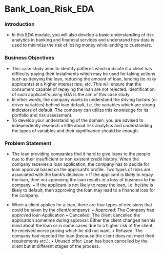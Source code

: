 # Bank_Loan_Risk_EDA
### Introduction 
 - In this EDA module, you will also develop a basic understanding of risk analytics in banking and financial services and understand how data is used to minimize the risk of losing money while lending to customers.

### Business Objectives 
- This case study aims to identify patterns which indicate if a client has difficulty paying their instalments which may be used for taking actions such as denying the loan, reducing the amount of loan, lending (to risky applicants) at a higher interest rate, etc. This will ensure that the consumers capable of repaying the loan are not rejected. Identification of such applicant's using EDA is the aim of this case study. 
- In other words, the company wants to understand the driving factors (or driver variables) behind loan default, i.e. the variables which are strong indicators of default.  The company can utilize this knowledge for its portfolio and risk assessment. 
- To develop your understanding of the domain, you are advised to independently research a little about risk analytics and understanding the types of variables and their significance should be enough.

### Problem Statement 
- The loan providing companies find it hard to give loans to the people due to their insufficient or non existent credit history. When the company receives a loan application, the company has to decide for loan 
approval based on the applicant’s profile. Two types of risks are associated with the bank’s decision: 
• If the applicant is likely to repay the loan, then not approving the loan results in a loss of business to the company. 
• If the applicant is not likely to repay the loan, i.e. he/she is likely to default, then approving the loan may lead to a financial loss for the company. 

- When a client applies for a loan, there are four types of decisions that could be taken by the client/company): 
• Approved: The Company has approved loan Application 
• Cancelled: The client cancelled the application sometime during approval. Either the client changed her/his mind about the loan or in some cases due to a higher risk of the client, he received worse pricing which he did not want. 
• Refused: The company had rejected the loan (because the client does not meet their requirements etc.). 
• Unused offer:  Loan has been cancelled by the client but at different stages of the process. 
